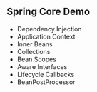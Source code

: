 <h2>Spring Core Demo</h2>
<ul>
<li>Dependency Injection</li>
<li>Application Context</li>
<li>Inner Beans</li>
<li>Collections</li>
<li>Bean Scopes</li>
<li>Aware Interfaces</li>
<li>Lifecycle Callbacks</li>
<li>BeanPostProcessor</li>
</ul>
